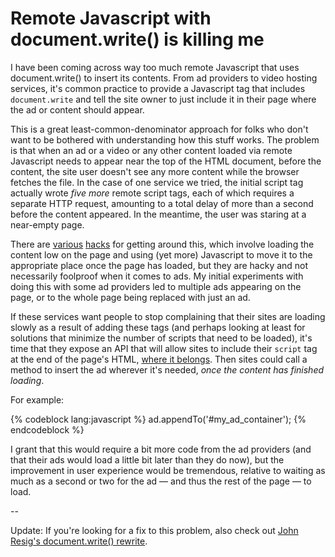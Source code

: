 # Remote Javascript with document.write() is killing me

I have been coming across way too much remote Javascript that uses document.write() to insert its contents. From ad providers to video hosting services, it's common practice to provide a Javascript tag that includes `document.write` and tell the site owner to just include it in their page where the ad or content should appear.

This is a great least-common-denominator approach for folks who don't want to be bothered with understanding how this stuff works. The problem is that when an ad or a video or any other content loaded via remote Javascript needs to appear near the top of the HTML document, before the content, the site user doesn't see any more content while the browser fetches the file. In the case of one service we tried, the initial script tag actually wrote <em>five more</em> remote script tags, each of which requires a separate HTTP request, amounting to a total delay of more than a second before the content appeared. In the meantime, the user was staring at a near-empty page.

There are <a href="http://wonko.com/post/remote_javascript_includes_without_the_performance_penalty_part">various</a> <a href="http://blog.rebeccamurphey.com/2008/04/06/fix-for-slow-loading-google-ads/">hacks</a> for getting around this, which involve loading the content low on the page and using (yet more) Javascript to move it to the appropriate place once the page has loaded, but they are hacky and not necessarily foolproof when it comes to ads. My initial experiments with doing this with some ad providers led to multiple ads appearing on the page, or to the whole page being replaced with just an ad.

If these services want people to stop complaining that their sites are loading slowly as a result of adding these tags (and perhaps looking at least for solutions that minimize the number of scripts that need to be loaded), it's time that they expose an API that will allow sites to include their <code>script</code> tag at the end of the page's HTML, <a href="http://developer.yahoo.com/performance/rules.html#js_bottom">where it belongs</a>. Then sites could call a method to insert the ad wherever it's needed, <em>once the content has finished loading</em>.

For example:

{% codeblock lang:javascript %}
ad.appendTo('#my_ad_container');
{% endcodeblock %}

I grant that this would require a bit more code from the ad providers (and that their ads would load a little bit later than they do now), but the improvement in user experience would be tremendous, relative to waiting as much as a second or two for the ad — and thus the rest of the page — to load.

--

Update: If you're looking for a fix to this problem, also check out <a href="http://ejohn.org/blog/xhtml-documentwrite-and-adsense/">John Resig's document.write() rewrite</a>.
